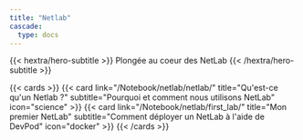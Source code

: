 ```yaml
---
title: "Netlab"
cascade:
  type: docs
---
```


<!-- markdownlint-disable MD033 MD034-->

{{< hextra/hero-subtitle >}}
  Plongée au coeur des NetLab
{{< /hextra/hero-subtitle >}}

{{< cards >}}
  {{< card link="/Notebook/netlab/netlab/" title="Qu'est-ce qu'un Netlab ?" subtitle="Pourquoi et comment nous utilisons NetLab" icon="science" >}}
  {{< card link="/Notebook/netlab/first_lab/" title="Mon premier NetLab" subtitle="Comment déployer un NetLab à l'aide de DevPod" icon="docker" >}}
{{< /cards >}}
